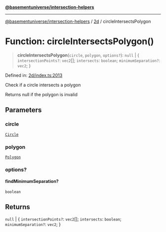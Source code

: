 [**@basementuniverse/intersection-helpers**](../../README.md)

***

[@basementuniverse/intersection-helpers](../../README.md) / [2d](../README.md) / circleIntersectsPolygon

# Function: circleIntersectsPolygon()

> **circleIntersectsPolygon**(`circle`, `polygon`, `options?`): `null` \| \{ `intersectionPoints?`: `vec2`[]; `intersects`: `boolean`; `minimumSeparation?`: `vec2`; \}

Defined in: [2d/index.ts:2013](https://github.com/basementuniverse/intersection-helpers/blob/ede9ecb18a1386abf90747a70ee9f16c34ce6207/src/2d/index.ts#L2013)

Check if a circle intersects a polygon

Returns null if the polygon is invalid

## Parameters

### circle

[`Circle`](../types/type-aliases/Circle.md)

### polygon

[`Polygon`](../types/type-aliases/Polygon.md)

### options?

#### findMinimumSeparation?

`boolean`

## Returns

`null` \| \{ `intersectionPoints?`: `vec2`[]; `intersects`: `boolean`; `minimumSeparation?`: `vec2`; \}
